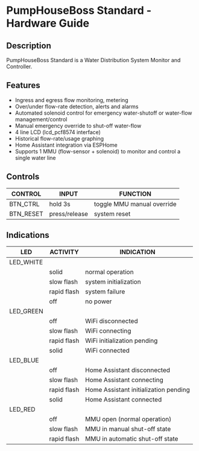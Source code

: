 # PumpHouseBoss Standard - Hardware Guide

## Description
PumpHouseBoss Standard is a Water Distribution System Monitor and Controller.

## Features
- Ingress and egress flow monitoring, metering
- Over/under flow-rate detection, alerts and alarms
- Automated solenoid control for emergency water-shutoff or
  water-flow management/control
- Manual emergency override to shut-off water-flow
- 4 line LCD (lcd_pcf8574 interface)
- Historical flow-rate/usage graphing
- Home Assistant integration via ESPHome
- Supports 1 MMU (flow-sensor + solenoid) to monitor and control a single water line


## Controls
|CONTROL|INPUT|FUNCTION|
|---|---|---|
|BTN_CTRL|hold 3s|toggle MMU manual override|
|BTN_RESET|press/release|system reset|

## Indications
|LED|ACTIVITY|INDICATION|
|---|---|---|
|LED_WHITE|||
||solid|normal operation|
||slow flash|system initialization|
||rapid flash|system failure|
||off|no power|
| LED_GREEN |||
||off|WiFi disconnected|
||slow flash|WiFi connecting|
||rapid flash|WiFi initialization pending|
||solid|WiFi connected|
| LED_BLUE |||
||off|Home Assistant disconnected|
||slow flash|Home Assistant connecting|
||rapid flash|Home Assistant initialization pending|
||solid|Home Assistant connected|
| LED_RED |||
||off|MMU open (normal operation)|
||slow flash|MMU in manual shut-off state|
||rapid flash|MMU in automatic shut-off state|

